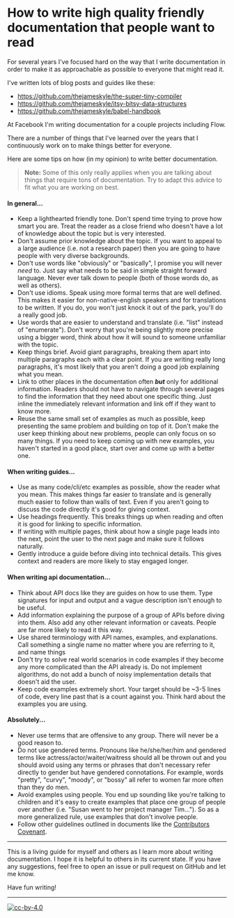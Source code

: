 # How to write high quality friendly documentation that people want to read

For several years I've focused hard on the way that I write documentation in
order to make it as approachable as possible to everyone that might read it.

I've written lots of blog posts and guides like these:

- https://github.com/thejameskyle/the-super-tiny-compiler
- https://github.com/thejameskyle/itsy-bitsy-data-structures
- https://github.com/thejameskyle/babel-handbook

At Facebook I'm writing documentation for a couple projects including Flow.

There are a number of things that I've learned over the years that I
continuously work on to make things better for everyone.

Here are some tips on how (in my opinion) to write better documentation.

> **Note:** Some of this only really applies when you are talking about things
> that require tons of documentation. Try to adapt this advice to fit what you
> are working on best.

#### In general...

- Keep a lighthearted friendly tone. Don't spend time trying to prove how smart
  you are. Treat the reader as a close friend who doesn't have a lot of
  knowledge about the topic but is very interested.
- Don't assume prior knowledge about the topic. If you want to appeal to a
  large audience (i.e. not a research paper) then you are going to have people
  with very diverse backgrounds.
- Don't use words like "obviously" or "basically", I promise you will never
  *need* to. Just say what needs to be said in simple straight forward
  language. Never ever talk down to people (both of those words do, as well as
  others).
- Don't use idioms. Speak using more formal terms that are well defined. This
  makes it easier for non-native-english speakers and for translations to be
  written. If you do, you won't just knock it out of the park, you'll do a
  really good job.
- Use words that are easier to understand and translate (i.e. "list" instead
  of "enumerate"). Don't worry that you're being slightly more precise using a
  bigger word, think about how it will sound to someone unfamiliar with the
  topic.
- Keep things brief. Avoid giant paragraphs, breaking them apart into multiple
  paragraphs each with a clear point. If you are writing really long
  paragraphs, it's most likely that you aren't doing a good job explaining what
  you mean.
- Link to other places in the documentation often ***but*** only for additional
  information. Readers should not have to navigate through several pages to
  find the information that they need about one specific thing. Just inline the
  immediately relevant information and link off if they want to know more.
- Reuse the same small set of examples as much as possible, keep presenting the
  same problem and building on top of it. Don't make the user keep thinking
  about new problems, people can only focus on so many things. If you need to
  keep coming up with new examples, you haven't started in a good place, start
  over and come up with a better one.

#### When writing guides...

- Use as many code/cli/etc examples as possible, *show* the reader what you
  mean. This makes things far easier to translate and is generally much easier
  to follow than walls of text. Even if you aren't going to discuss the code
  directly it's good for giving context.
- Use headings frequently. This breaks things up when reading and often it is
  good for linking to specific information.
- If writing with multiple pages, think about how a single page leads into the
  next, point the user to the next page and make sure it follows naturally.
- Gently introduce a guide before diving into technical details. This gives
  context and readers are more likely to stay engaged longer.

#### When writing api documentation...

- Think about API docs like they are guides on how to use them. Type signatures
  for input and output and a vague description isn't enough to be useful.
- Add information explaining the purpose of a group of APIs before diving into
  them. Also add any other relevant information or caveats. People are far more
  likely to read it this way.
- Use shared terminology with API names, examples, and explanations. Call
  something a single name no matter where you are referring to it, and name
  things
- Don't try to solve real world scenarios in code examples if they become any
  more complicated than the API already is. Do not implement algorithms, do not
  add a bunch of noisy implementation details that doesn't aid the user.
- Keep code examples extremely short. Your target should be ~3-5 lines of code,
  every line past that is a count against you. Think hard about the examples
  you are using.

#### Absolutely...

- Never use terms that are offensive to any group. There will never be a good
  reason to.
- Do not use gendered terms. Pronouns like he/she/her/him and gendered terms
  like actress/actor/waiter/waitress should all be thrown out and you should
  avoid using any terms or phrases that don't necessary refer directly to
  gender but have gendered connotations. For example, words "pretty", "curvy",
  "moody", or "bossy" all refer to women far more often than they do men.
- Avoid examples using people. You end up sounding like you're talking to
  children and it's easy to create examples that place one group of people over
  another (i.e. "Susan went to her project manager Tim..."). So as a more
  generalized rule, use examples that don't involve people.
- Follow other guidelines outlined in documents like the
  [Contributors Covenant](http://contributor-covenant.org/).

---

This is a living guide for myself and others as I learn more about writing
documentation. I hope it is helpful to others in its current state. If you have
any suggestions, feel free to open an issue or pull request on GitHub and let
me know.

Have fun writing!

---

[![cc-by-4.0](https://licensebuttons.net/l/by/4.0/80x15.png)](http://creativecommons.org/licenses/by/4.0/)
